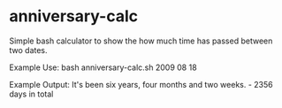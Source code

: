 # anniversary-calc
Simple bash calculator to show the how much time has passed between two dates.


Example Use:    bash anniversary-calc.sh 2009 08 18

Example Output: It's been six years, four months and two weeks. - 2356 days in total
